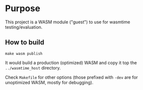 # Purpose

This project is a WASM module ("guest") to use for wasmtime testing/evaluation.

## How to build

```
make wasm publish
```

It would build a production (optimized) WASM and copy it top the `../wasmtime_host` directory.

Check `Makefile` for other options (those prefixed with `-dev` are for unoptimized WASM, mostly for debugging).